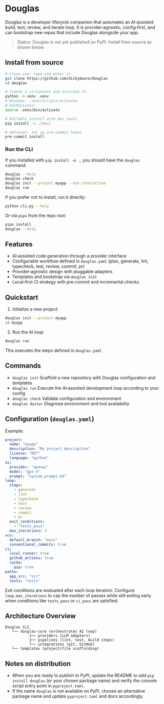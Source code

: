 # Douglas

Douglas is a developer lifecycle companion that automates an AI‑assisted build, test, review, and iterate loop.
It is provider‑agnostic, config‑first, and can bootstrap new repos that include Douglas alongside your app.

> Status: Douglas is not yet published on PyPI. Install from source as shown below.

## Install from source

```bash
# Clone your repo and enter it
git clone https://github.com/dickymoore/Douglas
cd douglas

# Create a virtualenv and activate it
python -m venv .venv
# Windows: .venv\Scripts\activate
# macOS/Linux:
source .venv/bin/activate

# Editable install with dev tools
pip install -e .[dev]

# Optional: set up pre-commit hooks
pre-commit install
```

### Run the CLI

If you installed with `pip install -e .`, you should have the `douglas` command:

```bash
douglas --help
douglas check
douglas init --project myapp --non-interactive
douglas run
```

If you prefer not to install, run it directly:

```bash
python cli.py --help
```

Or via `pipx` from the repo root:

```bash
pipx install .
douglas --help
```

## Features

- AI‑assisted code generation through a provider interface
- Configurable workflow defined in `douglas.yaml` (plan, generate, lint, typecheck, test, review, commit, pr)
- Provider‑agnostic design with pluggable adapters
- Templates and bootstrap via `douglas init`
- Local‑first CI strategy with pre‑commit and incremental checks

## Quickstart

1) Initialize a new project:

```bash
douglas init --project myapp
cd myapp
```

2) Run the AI loop:

```bash
douglas run
```

This executes the steps defined in `douglas.yaml`.

## Commands

- `douglas init`  Scaffold a new repository with Douglas configuration and templates
- `douglas run`   Execute the AI‑assisted development loop according to your config
- `douglas check` Validate configuration and environment
- `douglas doctor` Diagnose environment and tool availability

## Configuration (`douglas.yaml`)

Example:

```yaml
project:
  name: "myapp"
  description: "My project description"
  license: "MIT"
  language: "python"
ai:
  provider: "openai"
  model: "gpt-4"
  prompt: "system_prompt.md"
loop:
  steps:
    - generate
    - lint
    - typecheck
    - test
    - review
    - commit
    - pr
  exit_conditions:
    - "tests_pass"
  max_iterations: 3
vcs:
  default_branch: "main"
  conventional_commits: true
ci:
  local_runner: true
  github_actions: true
  cache:
    pip: true
paths:
  app_src: "src"
  tests: "tests"
```

Exit conditions are evaluated after each loop iteration. Configure
`loop.max_iterations` to cap the number of passes while still exiting early when
conditions like `tests_pass` or `ci_pass` are satisfied.

## Architecture Overview

```
Douglas CLI
   └── douglas-core (orchestrates AI loop)
           ├── providers (LLM adapters)
           ├── pipelines (lint, test, build steps)
           └── integrations (git, GitHub)
   └── templates (project/file scaffolding)
```

## Notes on distribution

- When you are ready to publish to PyPI, update the README to add `pip install douglas` (or your chosen package name) and verify the console script entry point in `pyproject.toml`.
- If the name `douglas` is not available on PyPI, choose an alternative package name and update `pyproject.toml` and docs accordingly.
